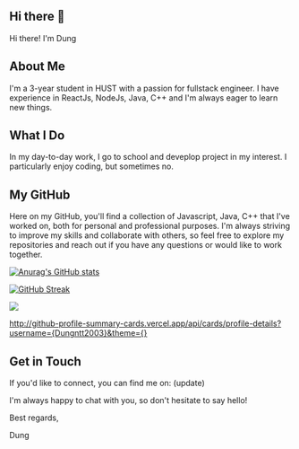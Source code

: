 ## Hi there 👋

Hi there! I'm Dung
## About Me

I'm a 3-year student in HUST with a passion for fullstack engineer. I have experience in ReactJs, NodeJs, Java, C++ and I'm always eager to learn new things.

## What I Do

In my day-to-day work, I go to school and deveplop project in my interest. I particularly enjoy coding, but sometimes no.

## My GitHub

Here on my GitHub, you'll find a collection of Javascript, Java, C++ that I've worked on, both for personal and professional purposes. I'm always striving to improve my skills and collaborate with others, so feel free to explore my repositories and reach out if you have any questions or would like to work together.

[![Anurag's GitHub stats](https://github-readme-stats.vercel.app/api?username=Dungntt2003)](https://github.com/Dungntt2003/github-readme-stats)

[![GitHub Streak](https://streak-stats.demolab.com/?user=Dungntt2003)](https://git.io/streak-stats)

![](https://komarev.com/ghpvc/?username=Dungntt2003)

http://github-profile-summary-cards.vercel.app/api/cards/profile-details?username={Dungntt2003}&theme={}

## Get in Touch

If you'd like to connect, you can find me on: (update)

I'm always happy to chat with you, so don't hesitate to say hello!

Best regards,

Dung
